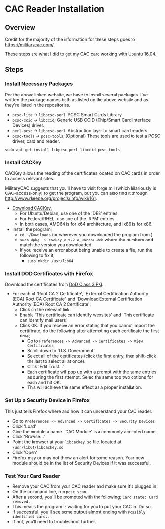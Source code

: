 CAC Reader Installation
=======================

Overview
--------
Credit for the majority of the information for these steps goes to 
https://militarycac.com/.

These steps are what I did to get my CAC card working with Ubuntu 16.04.

Steps
-----

### Install Necessary Packages
Per the above linked website, we have to install several packages. I've written
the package names both as listed on the above website and as they're listed
in the repositories.

* `pcsc-lite` -> `libpcsc-perl`; PCSC Smart Cards Library
* `pcsc-ccid` -> `libccid`; Generic USB CCID (Chip/Smart Card Interface Devices) driver.
* `perl-pcsc` -> `libpcsc-perl`; Abstraction layer to smart card readers.
* `pcsc-tools` -> `pcsc-tools`; (Optional) These tools are used to test a PCSC driver, card and reader.

`sudo apt-get install libpcsc-perl libccid pcsc-tools`

### Install CACKey
CACKey allows the reading of the certificates located on CAC cards in order
to access relevant sites.

MilitaryCAC suggests that you'll have to visit forge.mil (which hilariously is
CAC-access-only) to get the program, but you can also find it through
http://www.rkeene.org/projects/info/wiki/161.

* [Download CACKey.](http://cackey.rkeene.org/fossil/wiki?name=Downloads)
    * For Ubuntu/Debian, use one of the 'DEB' entries.
    * For Fedora/RHEL, use one of the 'RPM' entries.
    * In both cases, AMD64 is for x64 architecture, and ix86 is for x86.
* Install the program;
    * `cd ~/Downloads` (or wherever you downloaded the program from.)
    * `sudo dpkg -i cackey_X.Y.Z-a_<arch>.deb` where the numbers and <arch>
    match the version you downloaded.
    * If you receive an error about being unable to create a file, run the
    following to fix it;
        * `sudo mkdir /usr/lib64`

### Install DOD Certificates with Firefox
Download the certificates from [DoD Class 3 PKI](http://dodpki.c3pki.chamb.disa.mil/rootca.html).

* For each of 'Root CA 2 Certificate', 'External Certification Authority (ECA) Root CA Certificate', and 'Download External Certification Authority (ECA) Root CA 2 Certificate';
    * Click on the relevant link.
    * Enable 'This certificate can identify websites' and 'This certificate can identify mail users.'
    * Click OK. If you receive an error stating that you cannot import the certificate, do the following after attempting each certificate the first time;
        * Go to `Preferences -> Advanced -> Certificates -> View Certificates`
        * Scroll down to 'U.S. Government'
        * Select all of the certificates (click the first entry, then shift-click the last to select all at once).
        * Click 'Edit Trust...'
        * Each certificate will pop up with a prompt with the same entries as during the first attempt. Selec the same top two options for each and hit OK.
        * This will achieve the same effect as a proper installation.

### Set Up a Security Device in Firefox
This just tells Firefox where and how it can understand your CAC reader.

* Go to `Preferences -> Advanced -> Certificates -> Security Devices`
* Click 'Load'
* Give the module a name. 'CAC Module' is a commonly accepted name.
* Click 'Browse...'
* Point the browser at your `libcackey.so` file, located at `/usr/lib64/libcackey.so`
* Click 'Open'
* Firefox may or may not throw an alert for some reason. Your new module should be in the list of Security Devices if it was successful.

### Test Your Card Reader
* Remove your CAC from your CAC reader and make sure it's plugged in.
* On the command line, run `pcsc_scan`.
* After a second, you'll be prompted with the following; `Card state: Card removed, `
* This means the program is waiting for you to put your CAC in. Do so.
* If successful, you'll see some output almost ending with `Possibly identified card...`
* If not, you'll need to troubleshoot further.

